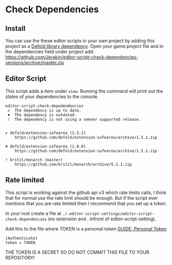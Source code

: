 # Check Dependencies

## Install
You can use the these editor scripts in your own project by adding this project as a [Defold library dependency](https://www.defold.com/manuals/libraries/). Open your game.project file and in the dependencies field under project add:  
https://github.com/Jerakin/editor-script-check-dependencies-versions/archive/master.zip

## Editor Script
This script adds a item under `view`. Running the command will print out the states of your dependencies to the console.

```
editor-script-check-depedendencies
 ✔  The dependency is up to date.
 ✖  The dependency is outdated.
 !  The dependency is not using a semver supported release.


✔ defold/extension-safearea (1.5.1)
    https://github.com/defold/extension-safearea/archive/1.5.1.zip

✖ defold/extension-safearea (1.0.0)
    https://github.com/defold/extension-safearea/archive/1.5.1.zip

! britzl/monarch (master)
    https://github.com/britzl/monarch/archive/5.1.1.zip

```

## Rate limited
This script is working against the github api v3 which rate limits calls, I think that for normal use the rate limit
should be enough. But if the script ever mentions that you are rate limited then I recommend that you set up a token.

In your root create a file at `./.editor-script-settings/editor-script-check-dependencies` (no extension and . infront of editor-script-setting).

Add this to the file where TOKEN is a personal token [GUIDE: Personal Token](https://help.github.com/en/github/authenticating-to-github/creating-a-personal-access-token-for-the-command-line)
```
[Authenticate]
token = TOKEN
```

THE TOKEN IS A SECRET SO DO NOT COMMIT THIS FILE TO YOUR REPOSITORY!
